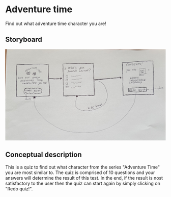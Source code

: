 # Adventure time
Find out what adventure time character you are!

## Storyboard
![Adventure Time storyboard](/advtimestoryboard.jpg)

## Conceptual description
This is a quiz to find out what character from the series "Adventure Time" you are most similar to. The quiz is comprised of 10 questions and your answers will determine the result of this test. In the end, if the result is nost satisfactory to the user then the quiz can start again by simply clicking on "Redo quiz!". 

